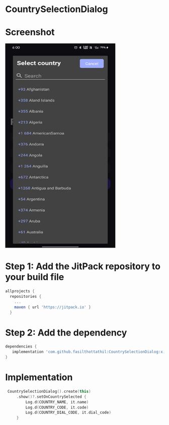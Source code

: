 # CountrySelectionDialog


# Screenshot

 <img src="https://raw.githubusercontent.com/fasilthottathil/CountrySelectionDialog/master/assests/picture.jpeg" width="350" height="650">  

<!-- ![Screen record](../master/assests/video.gif)
 -->




# Step 1:  Add the JitPack repository to your build file
```gradle
allprojects {
  repositories {
	...
	maven { url 'https://jitpack.io' }
  }
```

# Step 2: Add the dependency

```gradle
dependencies {
   implementation 'com.github.fasilthottathil:CountrySelectionDialog:x.x.x'
}
```

# Implementation

```kotlin
 CountrySelectionDialog().create(this)
     .show()?.setOnCountrySelected {
         Log.d(COUNTRY_NAME, it.name)
         Log.d(COUNTRY_CODE, it.code)
         Log.d(COUNTRY_DIAL_CODE, it.dial_code)
     }
```

